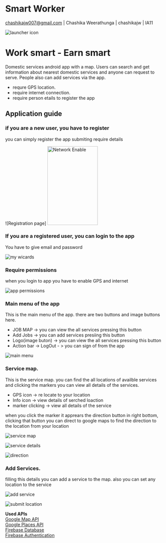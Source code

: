 
# Smart Worker
chashikajw007@gmail.com | Chashika Weerathunga | chashikajw | IA11

![launcher icon](https://github.com/chashikajw/smart-worker-images/blob/master/logo.png)
# Work smart - Earn smart

Domestic services android app with a map. Users can search and get information about nearest domestic services and anyone can request to serve. People also can add services via the app.
- requre GPS location. 
- require internet connection.
- require person etails to register the app

## Application guide

### if you are a new user, you have to register

you can simply register the app submiting require details 

![Registration page]
<img src="https://github.com/chashikajw/smart-worker-images/blob/master/signup.png" alt="Network Enable" width="160" height="250"><br/>


### If you are a registered user, you can login to the app

You have to give email and password

![my wicards](https://github.com/chashikajw/smart-worker-images/blob/master/login.png)

### Require permissions

when you login to app you have to enable GPS and internet

![app permissions](https://github.com/chashikajw/smart-worker-images/blob/master/permissions.png)


### Main menu of the app

This is the main menu of the app. there are two buttons and image buttons here. 
- JOB MAP ->  you can view the all services pressing this button
- Add Jobs -> you can add services presiing this button
- Logo(image buton) ->  you can view the all services pressing this button
- Action bar -> LogOut - > you can sign of from the app

![main menu](https://github.com/chashikajw/smart-worker-images/blob/master/mainmenu.png)



### Service map.

This is the service map. you can find the all locations of availble services and clicking the markers you can view all details of the services. 

- GPS icon -> re locate to your location
- Info icon -> view details of serched loaction
- marker clicking -> view all details of the service 

when you click the marker it apprears the direction button in right bottom, clicking that button you can direct to google maps to find the direction to the location from your location 


![service map](https://github.com/chashikajw/smart-worker-images/blob/master/map.png)

![service details](https://github.com/chashikajw/smart-worker-images/blob/master/mapdetails.png)

![direction](https://github.com/chashikajw/smart-worker-images/blob/master/direction.png)

### Add Services.

filling this details you can add a service to the map. also you can set any location to the service


![add service](https://github.com/chashikajw/smart-worker-images/blob/master/addservice.png)

![submit location](https://github.com/chashikajw/smart-worker-images/blob/master/submitlocation.png)



**Used APIs**</br>
[Google Map API](https://developers.google.com/maps/documentation/)</br>
[Google Places API](https://developers.google.com/places/?hl=de)</br>
[Firebase Database](https://firebase.google.com/docs/database/)</br>
[Firebase Authentication](https://firebase.google.com/docs/auth/)</br>



